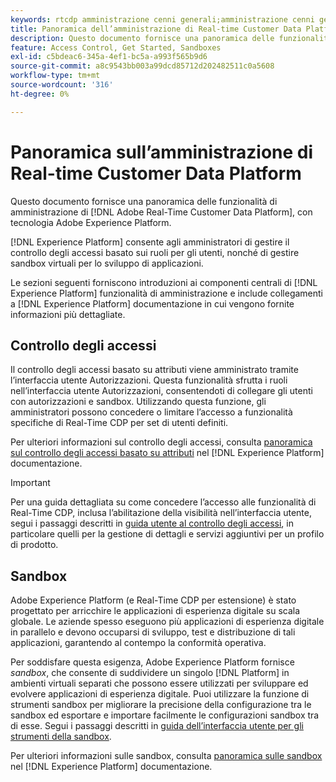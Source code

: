 ```yaml
---
keywords: rtcdp amministrazione cenni generali;amministrazione cenni generali
title: Panoramica dell’amministrazione di Real-time Customer Data Platform
description: Questo documento fornisce una panoramica delle funzionalità di amministrazione di Adobe Real-time Customer Data Platform, basate su Adobe Experience Platform.
feature: Access Control, Get Started, Sandboxes
exl-id: c5bdeac6-345a-4ef1-bc5a-a993f565b9d6
source-git-commit: a8c9543bb003a99dcd85712d202482511c0a5608
workflow-type: tm+mt
source-wordcount: '316'
ht-degree: 0%

---
```


# Panoramica sull’amministrazione di Real-time Customer Data Platform

Questo documento fornisce una panoramica delle funzionalità di amministrazione di [!DNL Adobe Real-Time Customer Data Platform], con tecnologia Adobe Experience Platform.

[!DNL Experience Platform] consente agli amministratori di gestire il controllo degli accessi basato sui ruoli per gli utenti, nonché di gestire sandbox virtuali per lo sviluppo di applicazioni.

Le sezioni seguenti forniscono introduzioni ai componenti centrali di [!DNL Experience Platform] funzionalità di amministrazione e include collegamenti a [!DNL Experience Platform] documentazione in cui vengono fornite informazioni più dettagliate.

## Controllo degli accessi

Il controllo degli accessi basato su attributi viene amministrato tramite l’interfaccia utente Autorizzazioni. Questa funzionalità sfrutta i ruoli nell’interfaccia utente Autorizzazioni, consentendoti di collegare gli utenti con autorizzazioni e sandbox. Utilizzando questa funzione, gli amministratori possono concedere o limitare l’accesso a funzionalità specifiche di Real-Time CDP per set di utenti definiti.

Per ulteriori informazioni sul controllo degli accessi, consulta [panoramica sul controllo degli accessi basato su attributi](/help/access-control/abac/overview.md) nel [!DNL Experience Platform] documentazione.

>[!IMPORTANT]
>
>Per una guida dettagliata su come concedere l’accesso alle funzionalità di Real-Time CDP, inclusa l’abilitazione della visibilità nell’interfaccia utente, segui i passaggi descritti in [guida utente al controllo degli accessi](../../access-control/ui/overview.md), in particolare quelli per la gestione di dettagli e servizi aggiuntivi per un profilo di prodotto.

## Sandbox

Adobe Experience Platform (e Real-Time CDP per estensione) è stato progettato per arricchire le applicazioni di esperienza digitale su scala globale. Le aziende spesso eseguono più applicazioni di esperienza digitale in parallelo e devono occuparsi di sviluppo, test e distribuzione di tali applicazioni, garantendo al contempo la conformità operativa.

Per soddisfare questa esigenza, Adobe Experience Platform fornisce *sandbox*, che consente di suddividere un singolo [!DNL Platform] in ambienti virtuali separati che possono essere utilizzati per sviluppare ed evolvere applicazioni di esperienza digitale. Puoi utilizzare la funzione di strumenti sandbox per migliorare la precisione della configurazione tra le sandbox ed esportare e importare facilmente le configurazioni sandbox tra di esse. Segui i passaggi descritti in [guida dell’interfaccia utente per gli strumenti della sandbox](../../sandboxes/ui/sandbox-tooling.md).

Per ulteriori informazioni sulle sandbox, consulta [panoramica sulle sandbox](../../sandboxes/home.md) nel [!DNL Experience Platform] documentazione.

